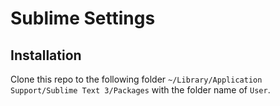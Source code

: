 # Sublime Settings

## Installation

Clone this repo to the following folder `~/Library/Application Support/Sublime Text 3/Packages` with the folder name of `User`.
